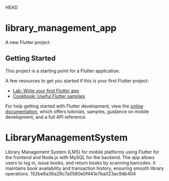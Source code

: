  HEAD
# library_management_app

A new Flutter project.

## Getting Started

This project is a starting point for a Flutter application.

A few resources to get you started if this is your first Flutter project:

- [Lab: Write your first Flutter app](https://docs.flutter.dev/get-started/codelab)
- [Cookbook: Useful Flutter samples](https://docs.flutter.dev/cookbook)

For help getting started with Flutter development, view the
[online documentation](https://docs.flutter.dev/), which offers tutorials,
samples, guidance on mobile development, and a full API reference.

# LibraryManagementSystem
Library Management System (LMS) for mobile platforms using Flutter for the frontend and Node.js with MySQL for the backend. The app allows users to log in, issue books, and return books by scanning barcodes. It maintains book availability and transaction history, ensuring smooth library operations. 
152be6a36a29c7a0580e0f441e7ba023ac9db404
